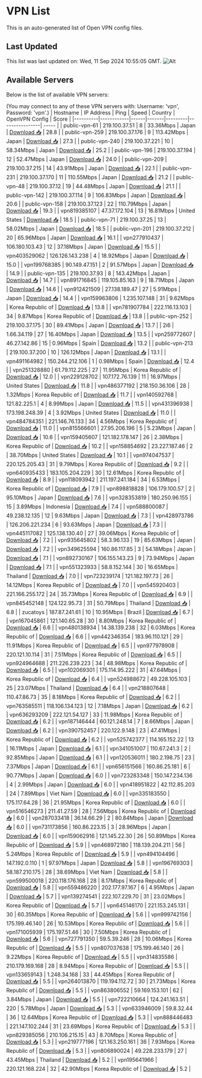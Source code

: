 # VPN List

This is an auto-generated list of Open VPN config files.

## Last Updated

This list was last updated on: Wed, 11 Sep 2024 10:55:05 GMT.
![Alt](https://repobeats.axiom.co/api/embed/186b98318ef1479477931607c1ad7d823f12451f.svg "Repobeats analytics image")

## Available Servers

Below is the list of available VPN servers:

(You may connect to any of these VPN servers with: Username: 'vpn', Password: 'vpn'.)
| Hostname | IP Address | Ping | Speed | Country | OpenVPN Config | Score |
|----------|------------|------|-------|---------|----------------| ----- |
| public-vpn-61 | 219.100.37.51 | 8 | 33.36Mbps | Japan | [Download 📥](./configs/server_0_JP.ovpn) | 28.8 |
| public-vpn-259 | 219.100.37.176 | 9 | 113.42Mbps | Japan | [Download 📥](./configs/server_1_JP.ovpn) | 27.3 |
| public-vpn-240 | 219.100.37.221 | 10 | 58.34Mbps | Japan | [Download 📥](./configs/server_2_JP.ovpn) | 25.2 |
| public-vpn-196 | 219.100.37.194 | 12 | 52.47Mbps | Japan | [Download 📥](./configs/server_3_JP.ovpn) | 24.0 |
| public-vpn-209 | 219.100.37.215 | 14 | 43.91Mbps | Japan | [Download 📥](./configs/server_4_JP.ovpn) | 22.1 |
| public-vpn-231 | 219.100.37.170 | 11 | 110.55Mbps | Japan | [Download 📥](./configs/server_5_JP.ovpn) | 21.2 |
| public-vpn-48 | 219.100.37.12 | 19 | 44.48Mbps | Japan | [Download 📥](./configs/server_6_JP.ovpn) | 21.1 |
| public-vpn-142 | 219.100.37.114 | 9 | 106.83Mbps | Japan | [Download 📥](./configs/server_7_JP.ovpn) | 20.6 |
| public-vpn-158 | 219.100.37.123 | 22 | 110.79Mbps | Japan | [Download 📥](./configs/server_8_JP.ovpn) | 19.3 |
| vpn819385107 | 47.37.172.104 | 13 | 16.81Mbps | United States | [Download 📥](./configs/server_9_US.ovpn) | 18.5 |
| public-vpn-71 | 219.100.37.25 | 13 | 58.02Mbps | Japan | [Download 📥](./configs/server_10_JP.ovpn) | 18.5 |
| public-vpn-201 | 219.100.37.212 | 20 | 65.96Mbps | Japan | [Download 📥](./configs/server_11_JP.ovpn) | 16.1 |
| vpn277910437 | 106.180.103.43 | 12 | 37.18Mbps | Japan | [Download 📥](./configs/server_12_JP.ovpn) | 15.5 |
| vpn403529062 | 126.126.143.238 | 4 | 18.92Mbps | Japan | [Download 📥](./configs/server_13_JP.ovpn) | 15.0 |
| vpn199768385 | 90.149.47.151 | 2 | 91.57Mbps | Japan | [Download 📥](./configs/server_14_JP.ovpn) | 14.9 |
| public-vpn-135 | 219.100.37.93 | 8 | 143.42Mbps | Japan | [Download 📥](./configs/server_15_JP.ovpn) | 14.7 |
| vpn891716845 | 119.105.85.163 | 9 | 18.71Mbps | Japan | [Download 📥](./configs/server_16_JP.ovpn) | 14.6 |
| vpn912421509 | 27.138.189.47 | 27 | 5.91Mbps | Japan | [Download 📥](./configs/server_17_JP.ovpn) | 14.4 |
| vpn159963806 | 1.235.107.148 | 31 | 9.62Mbps | Korea Republic of | [Download 📥](./configs/server_18_KR.ovpn) | 13.8 |
| vpn781907784 | 222.116.13.103 | 34 | 9.87Mbps | Korea Republic of | [Download 📥](./configs/server_19_KR.ovpn) | 13.8 |
| public-vpn-252 | 219.100.37.175 | 30 | 89.41Mbps | Japan | [Download 📥](./configs/server_20_JP.ovpn) | 13.7 |
| 2i6 | 1.66.34.119 | 27 | 16.40Mbps | Japan | [Download 📥](./configs/server_21_JP.ovpn) | 13.5 |
| vpn259772607 | 46.27.142.86 | 15 | 0.96Mbps | Spain | [Download 📥](./configs/server_22_ES.ovpn) | 13.2 |
| public-vpn-213 | 219.100.37.200 | 10 | 126.12Mbps | Japan | [Download 📥](./configs/server_23_JP.ovpn) | 13.1 |
| vpn491164982 | 150.244.212.106 | 1 | 0.98Mbps | Spain | [Download 📥](./configs/server_24_ES.ovpn) | 12.4 |
| vpn251328880 | 61.79.112.225 | 27 | 11.95Mbps | Korea Republic of | [Download 📥](./configs/server_25_KR.ovpn) | 12.0 |
| vpn229128702 | 107.172.76.139 | 11 | 16.97Mbps | United States | [Download 📥](./configs/server_26_US.ovpn) | 11.8 |
| vpn486377192 | 218.150.36.106 | 28 | 1.32Mbps | Korea Republic of | [Download 📥](./configs/server_27_KR.ovpn) | 11.7 |
| vpn140592768 | 121.82.225.1 | 4 | 8.99Mbps | Japan | [Download 📥](./configs/server_28_JP.ovpn) | 11.5 |
| vpn431396938 | 173.198.248.39 | 4 | 3.92Mbps | United States | [Download 📥](./configs/server_29_US.ovpn) | 11.0 |
| vpn484784351 | 221.146.76.133 | 34 | 4.56Mbps | Korea Republic of | [Download 📥](./configs/server_30_KR.ovpn) | 11.0 |
| vpn815566601 | 27.95.206.196 | 5 | 5.23Mbps | Japan | [Download 📥](./configs/server_31_JP.ovpn) | 10.6 |
| vpn159405607 | 121.182.178.147 | 26 | 2.38Mbps | Korea Republic of | [Download 📥](./configs/server_32_KR.ovpn) | 10.2 |
| vpn158854692 | 23.227.187.46 | 2 | 38.70Mbps | United States | [Download 📥](./configs/server_33_US.ovpn) | 10.1 |
| vpn974047537 | 220.125.205.43 | 31 | 9.79Mbps | Korea Republic of | [Download 📥](./configs/server_34_KR.ovpn) | 9.2 |
| vpn640935433 | 183.105.204.229 | 30 | 12.61Mbps | Korea Republic of | [Download 📥](./configs/server_35_KR.ovpn) | 8.9 |
| vpn118093942 | 211.197.241.184 | 34 | 6.53Mbps | Korea Republic of | [Download 📥](./configs/server_36_KR.ovpn) | 7.9 |
| vpn898818828 | 106.179.100.57 | 2 | 95.10Mbps | Japan | [Download 📥](./configs/server_37_JP.ovpn) | 7.6 |
| vpn328353819 | 180.250.96.155 | 15 | 3.89Mbps | Indonesia | [Download 📥](./configs/server_38_ID.ovpn) | 7.4 |
| vpn588800087 | 49.238.12.135 | 12 | 9.63Mbps | Japan | [Download 📥](./configs/server_39_JP.ovpn) | 7.3 |
| vpn428973786 | 126.206.221.234 | 6 | 93.63Mbps | Japan | [Download 📥](./configs/server_40_JP.ovpn) | 7.3 |
| vpn445117082 | 125.138.130.40 | 27 | 39.06Mbps | Korea Republic of | [Download 📥](./configs/server_41_KR.ovpn) | 7.2 |
| vpn935645802 | 58.3.96.133 | 19 | 85.63Mbps | Japan | [Download 📥](./configs/server_42_JP.ovpn) | 7.2 |
| vpn349625594 | 160.86.117.85 | 3 | 54.18Mbps | Japan | [Download 📥](./configs/server_43_JP.ovpn) | 7.1 |
| vpn892730167 | 106.155.143.23 | 9 | 73.94Mbps | Japan | [Download 📥](./configs/server_44_JP.ovpn) | 7.1 |
| vpn551323933 | 58.8.152.144 | 30 | 16.65Mbps | Thailand | [Download 📥](./configs/server_45_TH.ovpn) | 7.0 |
| vpn723239174 | 121.182.197.73 | 26 | 14.12Mbps | Korea Republic of | [Download 📥](./configs/server_46_KR.ovpn) | 7.0 |
| vpn545920403 | 221.166.255.172 | 24 | 35.73Mbps | Korea Republic of | [Download 📥](./configs/server_47_KR.ovpn) | 6.9 |
| vpn845452148 | 124.122.95.73 | 31 | 50.79Mbps | Thailand | [Download 📥](./configs/server_48_TH.ovpn) | 6.8 |
| zucatoys | 187.87.241.61 | 10 | 10.95Mbps | Brazil | [Download 📥](./configs/server_49_BR.ovpn) | 6.7 |
| vpn167045861 | 121.140.65.28 | 30 | 8.80Mbps | Korea Republic of | [Download 📥](./configs/server_50_KR.ovpn) | 6.6 |
| vpn480138934 | 14.38.139.238 | 32 | 6.03Mbps | Korea Republic of | [Download 📥](./configs/server_51_KR.ovpn) | 6.6 |
| vpn442346354 | 183.96.110.121 | 29 | 11.91Mbps | Korea Republic of | [Download 📥](./configs/server_52_KR.ovpn) | 6.5 |
| vpn977978908 | 220.121.10.114 | 31 | 7.51Mbps | Korea Republic of | [Download 📥](./configs/server_53_KR.ovpn) | 6.5 |
| vpn924964688 | 211.226.239.223 | 34 | 48.98Mbps | Korea Republic of | [Download 📥](./configs/server_54_KR.ovpn) | 6.5 |
| vpn102069301 | 175.114.95.222 | 31 | 47.64Mbps | Korea Republic of | [Download 📥](./configs/server_55_KR.ovpn) | 6.4 |
| vpn524988672 | 49.228.105.103 | 25 | 23.07Mbps | Thailand | [Download 📥](./configs/server_56_TH.ovpn) | 6.4 |
| vpn218807648 | 110.47.86.73 | 35 | 8.18Mbps | Korea Republic of | [Download 📥](./configs/server_57_KR.ovpn) | 6.2 |
| vpn763585511 | 118.106.134.123 | 12 | 7.18Mbps | Japan | [Download 📥](./configs/server_58_JP.ovpn) | 6.2 |
| vpn636293209 | 222.121.54.127 | 33 | 11.98Mbps | Korea Republic of | [Download 📥](./configs/server_59_KR.ovpn) | 6.2 |
| vpn187146444 | 60.121.248.14 | 7 | 8.66Mbps | Japan | [Download 📥](./configs/server_60_JP.ovpn) | 6.2 |
| vpn390752457 | 220.122.9.148 | 23 | 47.41Mbps | Korea Republic of | [Download 📥](./configs/server_61_KR.ovpn) | 6.2 |
| vpn525742377 | 114.165.152.22 | 13 | 16.11Mbps | Japan | [Download 📥](./configs/server_62_JP.ovpn) | 6.1 |
| vpn341051007 | 110.67.241.3 | 2 | 92.85Mbps | Japan | [Download 📥](./configs/server_63_JP.ovpn) | 6.1 |
| vpn120536011 | 180.2.198.75 | 23 | 7.37Mbps | Japan | [Download 📥](./configs/server_64_JP.ovpn) | 6.1 |
| vpn656151566 | 160.86.25.181 | 6 | 90.77Mbps | Japan | [Download 📥](./configs/server_65_JP.ovpn) | 6.0 |
| vpn723283348 | 150.147.234.136 | 4 | 2.99Mbps | Japan | [Download 📥](./configs/server_66_JP.ovpn) | 6.0 |
| vpn418951822 | 42.112.85.203 | 24 | 7.89Mbps | Viet Nam | [Download 📥](./configs/server_67_VN.ovpn) | 6.0 |
| vpn335183550 | 175.117.64.28 | 36 | 21.95Mbps | Korea Republic of | [Download 📥](./configs/server_68_KR.ovpn) | 6.0 |
| vpn516546273 | 211.41.27.59 | 28 | 7.56Mbps | Korea Republic of | [Download 📥](./configs/server_69_KR.ovpn) | 6.0 |
| vpn287033418 | 36.14.66.29 | 2 | 80.84Mbps | Japan | [Download 📥](./configs/server_70_JP.ovpn) | 6.0 |
| vpn731173856 | 160.86.223.15 | 3 | 28.96Mbps | Japan | [Download 📥](./configs/server_71_JP.ovpn) | 6.0 |
| vpn159062916 | 121.145.22.30 | 26 | 50.89Mbps | Korea Republic of | [Download 📥](./configs/server_72_KR.ovpn) | 5.9 |
| vpn468972180 | 118.139.204.211 | 56 | 5.24Mbps | Korea Republic of | [Download 📥](./configs/server_73_KR.ovpn) | 5.9 |
| vpn494104496 | 147.192.0.110 | 1 | 97.97Mbps | Japan | [Download 📥](./configs/server_74_JP.ovpn) | 5.8 |
| vpn196769303 | 58.187.210.175 | 28 | 38.69Mbps | Viet Nam | [Download 📥](./configs/server_75_VN.ovpn) | 5.8 |
| vpn599500018 | 220.118.176.168 | 28 | 8.17Mbps | Korea Republic of | [Download 📥](./configs/server_76_KR.ovpn) | 5.8 |
| vpn559486220 | 202.177.97.167 | 6 | 4.95Mbps | Japan | [Download 📥](./configs/server_77_JP.ovpn) | 5.7 |
| vpn139274541 | 222.107.229.70 | 31 | 23.02Mbps | Korea Republic of | [Download 📥](./configs/server_78_KR.ovpn) | 5.7 |
| vpn645146170 | 221.153.245.131 | 30 | 60.35Mbps | Korea Republic of | [Download 📥](./configs/server_79_KR.ovpn) | 5.6 |
| vpn999742156 | 175.199.46.140 | 26 | 10.53Mbps | Korea Republic of | [Download 📥](./configs/server_80_KR.ovpn) | 5.6 |
| vpn171005939 | 175.197.51.46 | 30 | 7.50Mbps | Korea Republic of | [Download 📥](./configs/server_81_KR.ovpn) | 5.6 |
| vpn727791350 | 59.5.39.246 | 28 | 10.06Mbps | Korea Republic of | [Download 📥](./configs/server_82_KR.ovpn) | 5.5 |
| vpn807037638 | 175.199.46.140 | 26 | 9.22Mbps | Korea Republic of | [Download 📥](./configs/server_83_KR.ovpn) | 5.5 |
| vpn314835586 | 210.179.169.168 | 28 | 8.94Mbps | Korea Republic of | [Download 📥](./configs/server_84_KR.ovpn) | 5.5 |
| vpn133659143 | 1.248.34.168 | 33 | 44.45Mbps | Korea Republic of | [Download 📥](./configs/server_85_KR.ovpn) | 5.5 |
| vpn264013870 | 119.194.112.72 | 30 | 21.73Mbps | Korea Republic of | [Download 📥](./configs/server_86_KR.ovpn) | 5.5 |
| vpn863806552 | 59.169.153.101 | 62 | 3.84Mbps | Japan | [Download 📥](./configs/server_87_JP.ovpn) | 5.5 |
| vpn722210664 | 124.241.163.51 | 220 | 5.78Mbps | Japan | [Download 📥](./configs/server_88_JP.ovpn) | 5.3 |
| vpn633946009 | 59.8.32.44 | 36 | 12.64Mbps | Korea Republic of | [Download 📥](./configs/server_89_KR.ovpn) | 5.3 |
| vpn888446483 | 221.147.102.244 | 31 | 23.69Mbps | Korea Republic of | [Download 📥](./configs/server_90_KR.ovpn) | 5.3 |
| vpn829385056 | 210.106.215.15 | 43 | 8.70Mbps | Korea Republic of | [Download 📥](./configs/server_91_KR.ovpn) | 5.3 |
| vpn219777196 | 121.163.250.161 | 36 | 7.93Mbps | Korea Republic of | [Download 📥](./configs/server_92_KR.ovpn) | 5.3 |
| vpn806890024 | 49.228.233.179 | 27 | 43.45Mbps | Thailand | [Download 📥](./configs/server_93_TH.ovpn) | 5.2 |
| vpn195641966 | 220.121.168.224 | 32 | 42.90Mbps | Korea Republic of | [Download 📥](./configs/server_94_KR.ovpn) | 5.2 |
